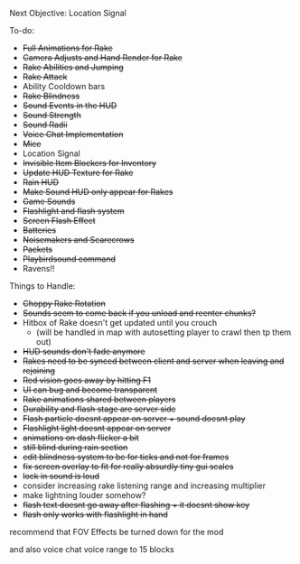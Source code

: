 Next Objective:
Location Signal

To-do:
- ~~Full Animations for Rake~~
- ~~Camera Adjusts and Hand Render for Rake~~
- ~~Rake Abilities and Jumping~~
- ~~Rake Attack~~
- Ability Cooldown bars
- ~~Rake Blindness~~
- ~~Sound Events in the HUD~~
- ~~Sound Strength~~
- ~~Sound Radii~~
- ~~Voice Chat Implementation~~
- ~~Mice~~
- Location Signal
- ~~Invisible Item Blockers for Inventory~~
- ~~Update HUD Texture for Rake~~
- ~~Rain HUD~~
- ~~Make Sound HUD only appear for Rakes~~
- ~~Game Sounds~~
- ~~Flashlight and flash system~~
- ~~Screen Flash Effect~~
- ~~Batteries~~
- ~~Noisemakers and Scarecrows~~
- ~~Packets~~
- ~~Playbirdsound command~~
- Ravens!!


Things to Handle:
- ~~Choppy Rake Rotation~~
- ~~Sounds seem to come back if you unload and reenter chunks?~~
- Hitbox of Rake doesn't get updated until you crouch
  - (will be handled in map with autosetting player to crawl then tp them out)
- ~~HUD sounds don't fade anymore~~
- ~~Rakes need to be synced between client and server when leaving and rejoining~~
- ~~Red vision goes away by hitting F1~~
- ~~UI can bug and become transparent~~
- ~~Rake animations shared between players~~
- ~~Durability and flash stage are server side~~
- ~~Flash particle doesnt appear on server + sound doesnt play~~
- ~~Flashlight light doesnt appear on server~~
- ~~animations on dash flicker a bit~~
- ~~still blind during rain section~~
- ~~edit blindness system to be for ticks and not for frames~~
- ~~fix screen overlay to fit for really absurdly tiny gui scales~~
- ~~lock in sound is loud~~
- consider increasing rake listening range and increasing multiplier
- make lightning louder somehow?
- ~~flash text doesnt go away after flashing + it doesnt show key~~
- ~~flash only works with flashlight in hand~~

recommend that FOV Effects be turned down for the mod 

and also voice chat voice range to 15 blocks